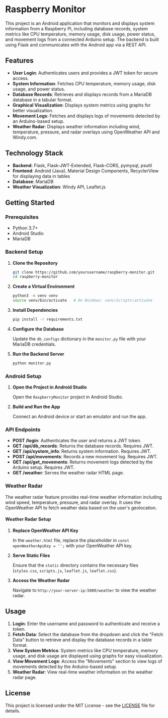 
# Raspberry Monitor

This project is an Android application that monitors and displays system information from a Raspberry Pi, including database records, system metrics like CPU temperature, memory usage, disk usage, power status, and movement logs from a connected Arduino setup. The backend is built using Flask and communicates with the Android app via a REST API.

## Features

- **User Login**: Authenticates users and provides a JWT token for secure access.
- **System Information**: Fetches CPU temperature, memory usage, disk usage, and power status.
- **Database Records**: Retrieves and displays records from a MariaDB database in a tabular format.
- **Graphical Visualization**: Displays system metrics using graphs for better visualization.
- **Movement Logs**: Fetches and displays logs of movements detected by an Arduino-based setup.
- **Weather Radar**: Displays weather information including wind, temperature, pressure, and radar overlays using OpenWeather API and Windy.com.

## Technology Stack

- **Backend**: Flask, Flask-JWT-Extended, Flask-CORS, pymysql, psutil
- **Frontend**: Android (Java), Material Design Components, RecyclerView for displaying data in tables
- **Database**: MariaDB
- **Weather Visualization**: Windy API, Leaflet.js

## Getting Started

### Prerequisites

- Python 3.7+
- Android Studio
- MariaDB

### Backend Setup

1. **Clone the Repository**

   ```bash
   git clone https://github.com/yourusername/raspberry-monitor.git
   cd raspberry-monitor
   ```

2. **Create a Virtual Environment**

   ```bash
   python3 -m venv venv
   source venv/bin/activate   # On Windows: venv\Scripts\activate
   ```

3. **Install Dependencies**

   ```bash
   pip install -r requirements.txt
   ```

4. **Configure the Database**

   Update the `db_configs` dictionary in the `monitor.py` file with your MariaDB credentials.

5. **Run the Backend Server**

   ```bash
   python monitor.py
   ```

### Android Setup

1. **Open the Project in Android Studio**

   Open the `RaspberryMonitor` project in Android Studio.

2. **Build and Run the App**

   Connect an Android device or start an emulator and run the app.

### API Endpoints

- **POST /login**: Authenticates the user and returns a JWT token.
- **GET /api/db_records**: Returns the database records. Requires JWT.
- **GET /api/system_info**: Returns system information. Requires JWT.
- **POST /api/movements**: Records a new movement log. Requires JWT.
- **GET /api/get_movements**: Returns movement logs detected by the Arduino setup. Requires JWT.
- **GET /weather**: Serves the weather radar HTML page.

### Weather Radar

The weather radar feature provides real-time weather information including wind speed, temperature, pressure, and radar overlay. It uses the OpenWeather API to fetch weather data based on the user's geolocation.

#### Weather Radar Setup

1. **Replace OpenWeather API Key**

   In the `weather.html` file, replace the placeholder in `const openWeatherApiKey = '';` with your OpenWeather API key.

2. **Serve Static Files**

   Ensure that the `static` directory contains the necessary files (`styles.css`, `scripts.js`, `leaflet.js`, `leaflet.css`).

3. **Access the Weather Radar**

   Navigate to `http://your-server-ip:5000/weather` to view the weather radar.

## Usage

1. **Login**: Enter the username and password to authenticate and receive a token.
2. **Fetch Data**: Select the database from the dropdown and click the "Fetch Data" button to retrieve and display the database records in a table format.
3. **View System Metrics**: System metrics like CPU temperature, memory usage, and disk usage are displayed using graphs for easy visualization.
4. **View Movement Logs**: Access the "Movements" section to view logs of movements detected by the Arduino-based setup.
5. **Weather Radar**: View real-time weather information on the weather radar page.

## License

This project is licensed under the MIT License - see the [LICENSE](LICENSE) file for details.
